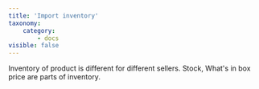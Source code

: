 ```yaml
---
title: 'Import inventory'
taxonomy:
    category:
        - docs
visible: false
---
```


Inventory of product is different for different sellers. Stock, What's in box price are parts of inventory. 